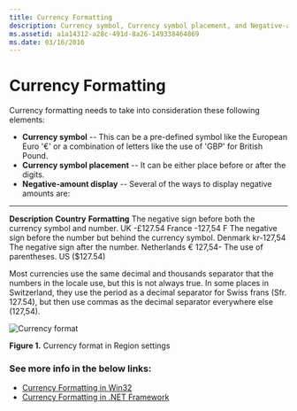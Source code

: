 ```yaml
---
title: Currency Formatting
description: Currency symbol, Currency symbol placement, and Negative-amount display can vary in different countries/regions.
ms.assetid: a1a14312-a28c-491d-8a26-149338464869
ms.date: 03/16/2016
---
```

# Currency Formatting

Currency formatting needs to take into consideration these following elements:

-   **Currency symbol** -- This can be a pre-defined symbol like the European Euro '€' or a combination of letters like the use of 'GBP' for British Pound.
-   **Currency symbol placement** -- It can be either place before or after the digits.
-   **Negative-amount display** -- Several of the ways to display negative amounts are:
 
--------------------------------------------------------------------- ------------- ----------------
**Description**                                                       **Country**   **Formatting**
The negative sign before both the currency symbol and number.         UK            -£127.54
                                                                      France        -127,54 F
The negative sign before the number but behind the currency symbol.   Denmark       kr-127,54
The negative sign after the number.                                   Netherlands   € 127,54-
The use of parentheses.                                               US            (\$127.54)

Most currencies use the same decimal and thousands separator that the numbers in the locale use, but this is not always true. In some places in Switzerland, they use the period as a decimal separator for Swiss frans (Sfr. 127.54), but then use commas as the decimal separator everywhere else (127,54).

![Currency format](/media/hubs/globalization/IC848905.jpg "Currency format") 

**Figure 1.** Currency format in Region settings

### See more info in the below links:

 - [Currency Formatting in Win32](currency-formatting-in-win32.md)
 - [Currency Formatting in .NET Framework](currency-formatting-in-the-dotnet-framework.md)


